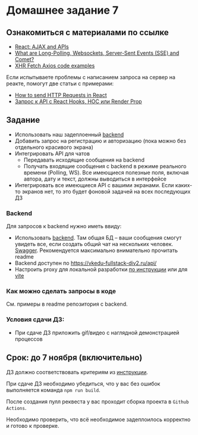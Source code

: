# Домашнее задание 7

## Ознакомиться с материалами по ссылке

* [React: AJAX and APIs](https://reactjs.org/docs/faq-ajax.html)
* [What are Long-Polling, Websockets, Server-Sent Events (SSE) and Comet?](https://stackoverflow.com/a/12855533/3984110)
* [XHR Fetch Axios code examples](https://github.com/academind/xhr-fetch-axios-intro/tree/master)

Если испытываете проблемы с написанием запроса на сервер на реакте, помогут две статьи с примерами:

* [How to send HTTP Requests in React](https://malcoded.com/posts/react-http-requests-axios/)
* [Запрос к API c React Hooks, HOC или Render Prop](https://habr.com/ru/post/453866/)

## Задание

* Использовать наш задеплоенный [backend](#backend)
* Добавить запрос на регистрацию и авторизацию (пока можно без отдельного красивого экрана)
* Интегрировать API для чатов
  * Передавать исходящие сообщения на backend
  * Получать входящие сообщения с backend в режиме реального времени (Polling, WS). Все имеющиеся полезные поля, включая автора, дату и текст, должны выводиться в интерфейсе
* Интегрировать все имеющиеся API с вашими экранами. Если каких-то экранов нет, то это будет фоновой задачей на всех последующих ДЗ

### Backend

Для запросов к backend нужно иметь ввиду:

* Использовать [backend](https://github.com/education-vk-company/vk-edu-messenger-backend/tree/main). Там общая БД – ваши сообщения смогут увидеть все, если создать общий чат на нескольких человек. [Swagger](https://github.com/education-vk-company/vk-edu-messenger-backend/blob/main/swagger.yaml). Рекомендуется максимально внимательно прочитать readme
* Backend доступен по https://vkedu-fullstack-div2.ru/api/
* Настроить proxy для локальной разработки [по инструкции](https://create-react-app.dev/docs/proxying-api-requests-in-development/) или для [vite](https://www.geeksforgeeks.org/how-to-configure-proxy-in-vite/)

### Как можно сделать запросы в коде

См. примеры в readme репозитория с backend.

### Условия сдачи ДЗ:

* При сдаче ДЗ приложить gif/видео с наглядной демонстрацией процессов

## Срок: до 7 ноября (включительно)

ДЗ должно соответствовать критериям из [инструкции](https://github.com/education-vk-company/homework#9-%D0%BF%D1%80%D0%B0%D0%B2%D0%B8%D0%BB%D0%B0-%D1%81%D0%B4%D0%B0%D1%87%D0%B8-%D0%B4%D0%B7).

При сдаче ДЗ необходимо убедиться, что у вас без ошибок выполняется команда `npm run build`.

После создания пулл реквеста у вас проходит сборка проекта в `Github Actions`.

Необходимо проверить, что всё необходимое задеплоилось корректно и готово к проверке.
